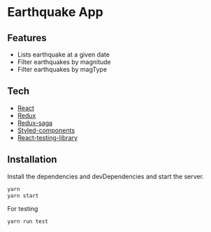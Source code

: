 # Earthquake App

## Features

- Lists earthquake at a given date
- Filter earthquakes by magnitude
- Filter earthquakes by magType

## Tech

- [React]
- [Redux]
- [Redux-saga]
- [Styled-components]
- [React-testing-library]

## Installation

Install the dependencies and devDependencies and start the server.

```sh
yarn
yarn start
```

For testing

```sh
yarn run test
```

[react]: https://reactjs.org/
[redux]: https://redux.js.org/
[redux-saga]: https://redux-saga.js.org/
[styled-components]: https://styled-components.com/
[react-testing-library]: https://testing-library.com/
